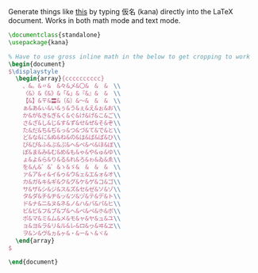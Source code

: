 Generate things like
[this](https://github.com/redpanda1234/kana.sty/blob/master/kana-test.pdf)
by typing 仮名 (kana) directly into the LaTeX document. Works in both
math mode and text mode.

```latex
\documentclass{standalone}
\usepackage{kana}

% Have to use gross inline math in the below to get cropping to work
\begin{document}
$\displaystyle
  \begin{array}{cccccccccc}
    、&。&〃&　&々&乄&〇&　&　&　\\
    〈&〉&《&》&「&」&『&』&　&　\\
    【&】&〒&〓&〔&〕&〜&　&　&　\\
    ぁ&あ&ぃ&い&ぅ&う&ぇ&え&ぉ&お\\
    か&が&き&ぎ&く&ぐ&け&げ&こ&ご\\
    さ&ざ&し&じ&す&ず&せ&ぜ&そ&ぞ\\
    た&だ&ち&ぢ&っ&つ&づ&て&で&と\\
    ど&な&に&ぬ&ね&の&は&ば&ぱ&ひ\\
    び&ぴ&ふ&ぶ&ぷ&へ&べ&ぺ&ほ&ぼ\\
    ぽ&ま&み&む&め&も&ゃ&や&ゅ&ゆ\\
    ょ&よ&ら&り&る&れ&ろ&ゎ&ゐ&ゑ\\
    を&ん&゛&゜&ゝ&ゞ&　&　&　&　\\
    ァ&ア&ィ&イ&ゥ&ウ&ェ&エ&ォ&オ\\
    カ&ガ&キ&ギ&ク&グ&ケ&ゲ&コ&ゴ\\
    サ&ザ&シ&ジ&ス&ズ&セ&ゼ&ソ&ゾ\\
    タ&ダ&チ&ヂ&ッ&ツ&ヅ&テ&デ&ト\\
    ド&ナ&ニ&ヌ&ネ&ノ&ハ&バ&パ&ヒ\\
    ビ&ピ&フ&ブ&プ&ヘ&ベ&ペ&ホ&ボ\\
    ポ&マ&ミ&ム&メ&モ&ャ&ヤ&ュ&ユ\\
    ョ&ヨ&ラ&リ&ル&レ&ロ&ヮ&ヰ&ヱ\\
    ヲ&ン&ヴ&ヵ&ヶ&・&ー&ヽ&ヾ&　
  \end{array}
$

\end{document}
```
